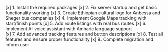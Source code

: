 [x] 1. Install the required packages
[x] 2. Fix server startup and get basic functionality working
[x] 3. Create Ethiopian cultural logo for Anbessa and Sheger bus companies
[x] 4. Implement Google Maps tracking with start/finish points
[x] 5. Add route listings with real bus routes
[x] 6. Implement AI voice assistant with Amharic language support  
[x] 7. Add advanced tracking features and button descriptions
[x] 8. Test all features and ensure proper functionality
[x] 9. Complete migration and inform user
